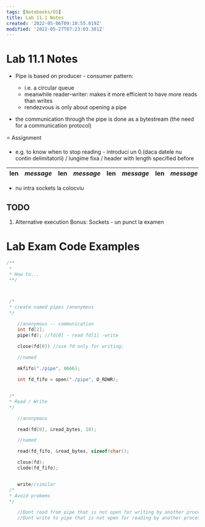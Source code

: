 ```yaml
---
tags: [Notebooks/OS]
title: Lab 11.1 Notes
created: '2022-05-06T09:10:55.019Z'
modified: '2022-05-27T07:23:03.381Z'
---
```


# Lab 11.1 Notes

- Pipe is based on producer - consumer pattern:
  - i.e. a circular queue
  - meanwhile reader-writer: makes it more efficient to have more reads than writes
  - rendezvous is only about opening a pipe

- the communication through the pipe is done as a bytestream (the need for a communication protocol)

:star: Assignment
- e.g. to know when to stop reading - introduci un 0.(daca datele nu contin delimitatorii) / lungime fixa / header with length specified before

|len|***message***|len|***message***|len|***message***|len|***message***|
|-|-|-|-|-|-|-|-|

- nu intra sockets la colocviu

## TODO
1. Alternative execution
Bonus: 
Sockets - un punct la examen

# Lab Exam Code Examples

```c
/**
 * 
 * How to...
 **/



 /*
 * create named pipes /anonymous
 */

    //anonymous -- communication 
    int fd[2];
    pipe(fd); //fd[0] - read fd[1] -write

    close(fd[0]) //use fd only for writing;

    //named
    
    mkfifo("./pipe", 0666);

    int fd_fifo = open("./pipe", O_RDWR);


 /*
 * Read / Write
 */

    //anonymous

    read(fd[0], &read_bytes, 10);

    //named

    read(fd_fifo, &read_bytes, sizeof(char));

    close(fd);
    clode(fd_fifo);


    write//similar
 /*
 * Avoid probems
 */

    //Dont read from pipe that is not open for writing by another process
    //Dont write to pipe that is not open for reading by another process

```
